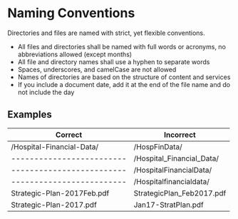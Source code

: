 # Naming Conventions

Directories and files are named with strict, yet flexible conventions.

- All files and directories shall be named with full words or acronyms, no abbreviations allowed (except months)
- All file and directory names shall use a hyphen to separate words
- Spaces, underscores, and camelCase are not allowed
- Names of directories are based on the structure of content and services
- If you include a document date, add it at the end of the file name and do not include the day

## Examples

Correct | Incorrect
------- | ---------
/Hospital-Financial-Data/ | /HospFinData/
------------------------- | /Hospital_Financial_Data/
------------------------- | /HospitalFinancialData/
------------------------- | /Hospitalfinancialdata/
Strategic-Plan-2017Feb.pdf | StrategicPlan_Feb2017.pdf
Strategic-Plan-2017.pdf | Jan17-StratPlan.pdf
